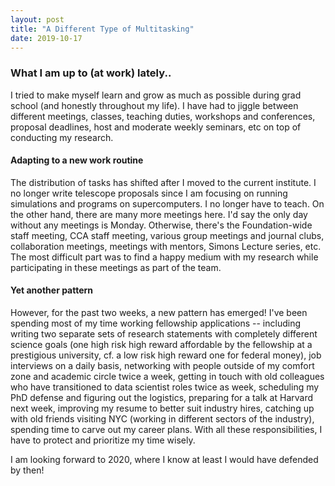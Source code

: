 ```yaml
---
layout: post
title: "A Different Type of Multitasking"
date: 2019-10-17
---
```


### What I am up to (at work) lately..

I tried to make myself learn and grow as much as possible during grad school (and honestly throughout my life). I have had to jiggle between different meetings, classes, teaching duties, workshops and conferences, proposal deadlines, host and moderate weekly seminars, etc on top of conducting my research. 

#### Adapting to a new work routine
The distribution of tasks has shifted after I moved to the current institute. I no longer write telescope proposals since I am focusing on running simulations and programs on supercomputers. I no longer have to teach. On the other hand, there are many more meetings here. I'd say the only day without any meetings is Monday. Otherwise, there's the Foundation-wide staff meeting, CCA staff meeting, various group meetings and journal clubs, collaboration meetings, meetings with mentors, Simons Lecture series, etc. The most difficult part was to find a happy medium with my research while participating in these meetings as part of the team. 

#### Yet another pattern
However, for the past two weeks, a new pattern has emerged! I've been spending most of my time working fellowship applications -- including writing two separate sets of research statements with completely different science goals (one high risk high reward affordable by the fellowship at a prestigious university, cf. a low risk high reward one for federal money), job interviews on a daily basis, networking with people outside of my comfort zone and academic circle twice a week, getting in touch with old colleagues who have transitioned to data scientist roles twice as week, scheduling my PhD defense and figuring out the logistics, preparing for a talk at Harvard next week, improving my resume to better suit industry hires, catching up with old friends visiting NYC (working in different sectors of the industry), spending time to carve out my career plans. With all these responsibilities, I have to protect and prioritize my time wisely. 

I am looking forward to 2020, where I know at least I would have defended by then! 